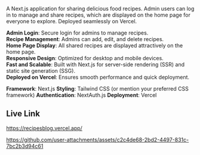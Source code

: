 A Next.js application for sharing delicious food recipes. Admin users can log in to manage and share recipes, which are displayed on the home page for everyone to explore. 
Deployed seamlessly on Vercel.

**Admin Login**: Secure login for admins to manage recipes.<br />
**Recipe Management**: Admins can add, edit, and delete recipes.<br />
**Home Page Display**: All shared recipes are displayed attractively on the home page.<br />
**Responsive Design**: Optimized for desktop and mobile devices.<br />
**Fast and Scalable**: Built with Next.js for server-side rendering (SSR) and static site generation (SSG).<br />
**Deployed on Vercel**: Ensures smooth performance and quick deployment.

**Framework**: Next.js
**Styling**: Tailwind CSS (or mention your preferred CSS framework)
**Authentication**: NextAuth.js
**Deployment**: Vercel

## Live Link
https://recipesblog.vercel.app/

https://github.com/user-attachments/assets/c2c4de68-2bd2-4497-831c-7bc2b3d94c61


